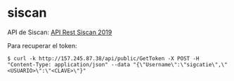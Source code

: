 # siscan

API de Siscan:
[API Rest Siscan 2019](http://157.245.87.38/swagger/)

Para recuperar el token:
```terminal
$ curl -k http://157.245.87.38/api/public/GetToken -X POST -H "Content-Type: application/json" --data "{\"Username\":\"sigcatie\",\"<USUARIO>\":\"<CLAVE>\"}"
```
